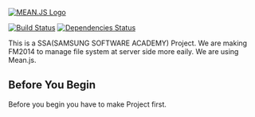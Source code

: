 [![MEAN.JS Logo](http://meanjs.org/img/logo-small.png)](http://meanjs.org/)

[![Build Status](https://travis-ci.org/meanjs/mean.svg?branch=master)](https://travis-ci.org/meanjs/mean)
[![Dependencies Status](https://david-dm.org/meanjs/mean.svg)](https://david-dm.org/meanjs/mean)

This is a SSA(SAMSUNG SOFTWARE ACADEMY) Project.
We are making FM2014 to manage file system at server side more eaily.
We are using Mean.js. 

## Before You Begin 
Before you begin you have to make Project first.

